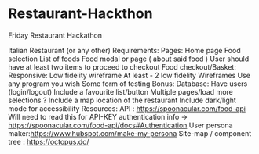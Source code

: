 # Restaurant-Hackthon

Friday Restaurant Hackathon

Italian Restaurant (or any other)
Requirements:
Pages:
Home page
Food selection
List of foods
Food modal or page ( about said food )
User should have at least two items to proceed to checkout
Food checkout/Basket:
Responsive:
Low fidelity wireframe
At least - 2 low fidelity Wireframes
Use any program you wish
Some form of testing
Bonus:
Database:
Have users (login/logout)
Include a favourite list/button
Multiple pages/load more selections ?
Include a map location of the restaurant
Include dark/light mode for accessibility
Resources:
API : https://spoonacular.com/food-api
Will need to read this for API-KEY authentication info -> https://spoonacular.com/food-api/docs#Authentication
User persona maker:https://www.hubspot.com/make-my-persona
Site-map / component tree : https://octopus.do/
